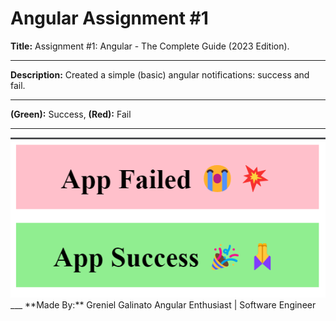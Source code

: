 # Angular Assignment #1

**Title:** Assignment #1: Angular - The Complete Guide (2023 Edition).

---

**Description:** Created a simple (basic) angular notifications: success and fail.

---

**(Green):** Success, **(Red):** Fail

---

<img src="/src/assets/notification-image.png" alt="Success or Fail Result" title="Success or Fail Result">
___
**Made By:**
Greniel Galinato
Angular Enthusiast | Software Engineer
